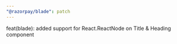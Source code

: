 ```yaml
---
"@razorpay/blade": patch
---
```


feat(blade): added support for React.ReactNode on Title & Heading component
